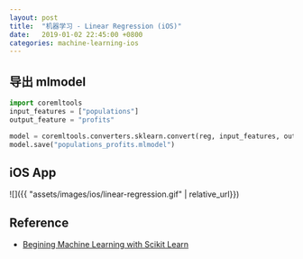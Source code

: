 ```yaml
---
layout: post
title:  "机器学习 - Linear Regression (iOS)"
date:   2019-01-02 22:45:00 +0800
categories: machine-learning-ios
---
```


## 导出 mlmodel

```python
import coremltools
input_features = ["populations"]
output_feature = "profits"

model = coremltools.converters.sklearn.convert(reg, input_features, output_feature)
model.save("populations_profits.mlmodel")
```

## iOS App

![]({{ "assets/images/ios/linear-regression.gif" | relative_url}})

## Reference

* [Begining Machine Learning with Scikit Learn][1]

[1]:https://www.raywenderlich.com/174-beginning-machine-learning-with-scikit-learn "Begining Machine Learning with Scikit Learn"